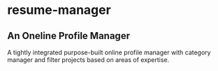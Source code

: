 # resume-manager
## An Oneline Profile Manager
A tightly integrated purpose-built online profile manager with category manager and filter projects based on areas of expertise.
